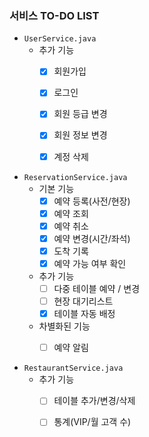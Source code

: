 ### 서비스 TO-DO LIST

* `UserService.java`
    + 추가 기능
        - [x] 회원가입
        - [x] 로그인
        - [x] 회원 등급 변경
        - [x] 회원 정보 변경
        - [x] 계정 삭제


* `ReservationService.java`
    + 기본 기능
        - [x] 예약 등록(사전/현장)
        - [x] 예약 조회
        - [x] 예약 취소
        - [x] 예약 변경(시간/좌석)
        - [x] 도착 기록
        - [x] 예약 가능 여부 확인
    + 추가 기능
        - [ ] 다중 테이블 예약 / 변경
        - [ ] 현장 대기리스트
        - [x] 테이블 자동 배정
    + 차별화된 기능
        - [ ] 예약 알림


* `RestaurantService.java`
    + 추가 기능
        - [ ] 테이블 추가/변경/삭제
        - [ ] 통계(VIP/월 고객 수)
    